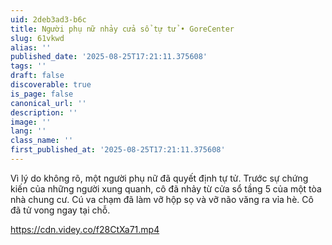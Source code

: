 ```yaml
---
uid: 2deb3ad3-b6c
title: Người phụ nữ nhảy cửa sổ tự tử • GoreCenter
slug: 61vkwd
alias: ''
published_date: '2025-08-25T17:21:11.375608'
tags: ''
draft: false
discoverable: true
is_page: false
canonical_url: ''
description: ''
image: ''
lang: ''
class_name: ''
first_published_at: '2025-08-25T17:21:11.375608'
---
```


Vì lý do không rõ, một người phụ nữ đã quyết định tự tử. Trước sự chứng kiến của những người xung quanh, cô đã nhảy từ cửa sổ tầng 5 của một tòa nhà chung cư. Cú va chạm đã làm vỡ hộp sọ và vỡ não văng ra vỉa hè. Cô đã tử vong ngay tại chỗ.

https://cdn.videy.co/f28CtXa71.mp4
